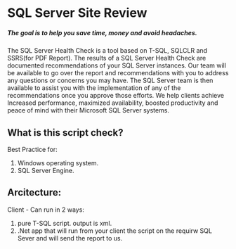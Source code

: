 # SQL Server Site Review

##### The goal is to help you save time, money and avoid headaches.

The SQL Server Health Check is a tool based on T-SQL, SQLCLR and SSRS(for PDF Report).
The results of a SQL Server Health Check are documented recommendations of your SQL Server instances. Our team will be available to go over the report and recommendations with you to address any questions or concerns you may have. The SQL Server team is then available to assist you with the implementation of any of the recommendations once you approve those efforts. 
We help clients achieve Increased performance, maximized availability, boosted productivity and peace of mind with their Microsoft SQL Server systems.


## What is this script check?
Best Practice for:
1. Windows operating system.
2. SQL Server Engine.

## Arcitecture:
Client - Can run in 2 ways:
1. pure T-SQL script. output is xml.
2. .Net app that will run from your client the script on the requirw SQL Sever and will send the report to us.

